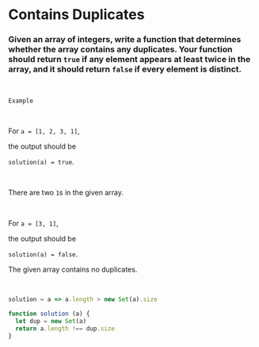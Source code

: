 #   Contains Duplicates

### Given an array of integers, write a function that determines whether the array contains any duplicates. Your function should return `true` if any element appears at least twice in the array, and it should return `false` if every element is distinct.

<br />

`Example`

<br />

For `a = [1, 2, 3, 1]`,

the output should be

`solution(a) = true`.

<br />

There are two `1`s in the given array.

<br />

For `a = [3, 1]`,

the output should be

`solution(a) = false`.


The given array contains no duplicates.

<br />



```javascript
solution = a => a.length > new Set(a).size
```

```javascript
function solution (a) {
  let dup = new Set(a)
  return a.length !== dup.size
}
```